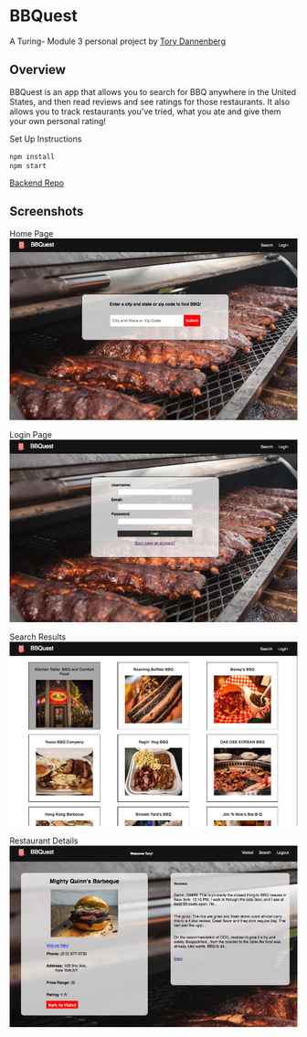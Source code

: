 # BBQuest
A Turing- Module 3 personal project by
[Tory Dannenberg](https://github.com/tdberg21)

## Overview

BBQuest is an app that allows you to search for BBQ anywhere in the United States, and then read reviews and see ratings for those restaurants. It also allows you to track restaurants you've tried, what you ate and give them your own personal rating! 


Set Up Instructions 
```
npm install
npm start
```

[Backend Repo](https://github.com/tdberg21/barbecue-BE)


## Screenshots
Home Page
![HomePage](./src/images/home.png "bbquest home")

Login Page
![signUp](./src/images/login.png "login page")

Search Results
![info](./src/images/visited.png "search results")

Restaurant Details
![info](./src/images/details.png "restaurant details")

